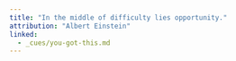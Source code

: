 ```yaml
---
title: "In the middle of difficulty lies opportunity."
attribution: "Albert Einstein"
linked:
  - _cues/you-got-this.md
---
```

